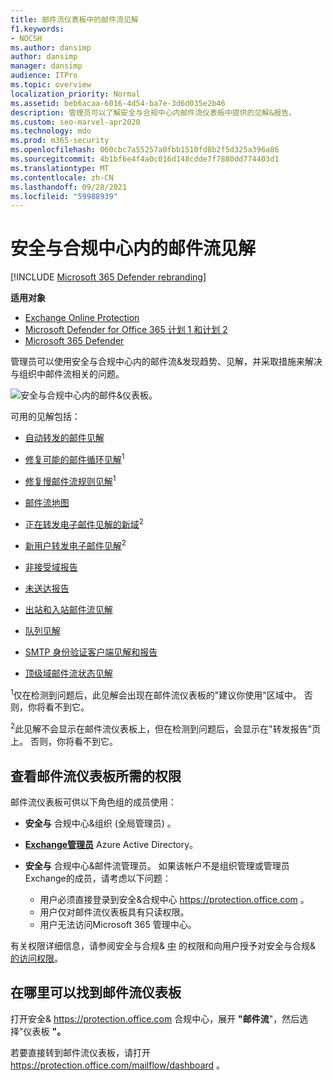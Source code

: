 ```yaml
---
title: 邮件流仪表板中的邮件流见解
f1.keywords:
- NOCSH
ms.author: dansimp
author: dansimp
manager: dansimp
audience: ITPro
ms.topic: overview
localization_priority: Normal
ms.assetid: beb6acaa-6016-4d54-ba7e-3d6d035e2b46
description: 管理员可以了解安全与合规中心内邮件流仪表板中提供的见解&报告。
ms.custom: seo-marvel-apr2020
ms.technology: mdo
ms.prod: m365-security
ms.openlocfilehash: 060cbc7a55257a0fbb1510fd8b2f5d325a396a86
ms.sourcegitcommit: 4b1bf6e4f4a0c016d148cdde7f7880dd774403d1
ms.translationtype: MT
ms.contentlocale: zh-CN
ms.lasthandoff: 09/28/2021
ms.locfileid: "59988939"
---
```

# <a name="mail-flow-insights-in-the-security--compliance-center"></a>安全与合规中心内的邮件流见解

[!INCLUDE [Microsoft 365 Defender rebranding](../includes/microsoft-defender-for-office.md)]

**适用对象**
- [Exchange Online Protection](exchange-online-protection-overview.md)
- [Microsoft Defender for Office 365 计划 1 和计划 2](defender-for-office-365.md)
- [Microsoft 365 Defender](../defender/microsoft-365-defender.md)

管理员可以使用安全与合规中心内的邮件流&发现趋势、见解，并采取措施来解决与组织中邮件流相关的问题。

![安全与合规中心内的邮件&仪表板。](../../media/mail-flow-dashboard-v2.png)

可用的见解包括：

- [自动转发的邮件见解](mfi-auto-forwarded-messages-report.md)

- [修复可能的邮件循环见解](mfi-mail-loop-insight.md)<sup>1</sup>

- [修复慢邮件流规则见解](mfi-slow-mail-flow-rules-insight.md)<sup>1</sup>

- [邮件流地图](mfi-mail-flow-map-report.md)

- [正在转发电子邮件见解的新域](mfi-new-domains-being-forwarded-email.md)<sup>2</sup>

- [新用户转发电子邮件见解](mfi-new-users-forwarding-email.md)<sup>2</sup>

- [非接受域报告](mfi-non-accepted-domain-report.md)

- [未送达报告](mfi-non-delivery-report.md)

- [出站和入站邮件流见解](mfi-outbound-and-inbound-mail-flow.md)

- [队列见解](mfi-queue-alerts-and-queues.md)

- [SMTP 身份验证客户端见解和报告](mfi-smtp-auth-clients-report.md)

- [顶级域邮件流状态见解](mfi-domain-mail-flow-status-insight.md)

<sup>1</sup>仅在检测到问题后，此见解会出现在邮件流仪表板的"建议你使用"区域中。 否则，你将看不到它。

<sup>2</sup>此见解不会显示在邮件流仪表板上，但在检测到问题后，会显示在[](view-mail-flow-reports.md#forwarding-report)"转发报告"页上。 否则，你将看不到它。

## <a name="permissions-required-to-view-the-mail-flow-dashboard"></a>查看邮件流仪表板所需的权限

邮件流仪表板可供以下角色组的成员使用：

- **安全与** 合规中心&组织 (全局管理员) 。

- **[Exchange管理员](/azure/active-directory/roles/permissions-reference#exchange-administrator)** Azure Active Directory。

- **安全与** 合规中心&邮件流管理员。 如果该帐户不是组织管理或管理员Exchange的成员，请考虑以下问题：
  - 用户必须直接登录到安全&合规中心 <https://protection.office.com> 。
  - 用户仅对邮件流仪表板具有只读权限。
  - 用户无法访问Microsoft 365 管理中心。

有关权限详细信息，请参阅安全与合规& [中](permissions-in-the-security-and-compliance-center.md) 的权限和向用户授予对安全与合规& [的访问权限](grant-access-to-the-security-and-compliance-center.md)。

## <a name="where-to-find-the-mail-flow-dashboard"></a>在哪里可以找到邮件流仪表板

打开安全& <https://protection.office.com> 合规中心，展开 **"邮件流**"，然后选择"仪表板 **"。**

若要直接转到邮件流仪表板，请打开 <https://protection.office.com/mailflow/dashboard> 。